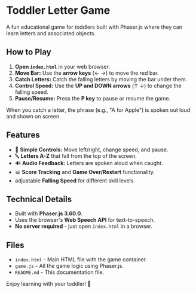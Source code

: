 # Toddler Letter Game

A fun educational game for toddlers built with Phaser.js where they can learn letters and associated objects.

## How to Play

1.  **Open `index.html`** in your web browser.
2.  **Move Bar:** Use the **arrow keys** (← →) to move the red bar.
3.  **Catch Letters:** Catch the falling letters by moving the bar under them.
4.  **Control Speed:** Use the **UP and DOWN arrows** (↑ ↓) to change the falling speed.
5.  **Pause/Resume:** Press the **P key** to pause or resume the game.

When you catch a letter, the phrase (e.g., "A for Apple") is spoken out loud and shown on screen.

## Features

-   🎯 **Simple Controls:** Move left/right, change speed, and pause.
-   🔤 **Letters A-Z** that fall from the top of the screen.
-   🔊 **Audio Feedback:** Letters are spoken aloud when caught.
-   📊 **Score Tracking** and **Game Over/Restart** functionality.
-    adjustable **Falling Speed** for different skill levels.

## Technical Details

-   Built with **Phaser.js 3.60.0**.
-   Uses the browser's **Web Speech API** for text-to-speech.
-   **No server required** - just open `index.html` in a browser.

## Files

-   `index.html` - Main HTML file with the game container.
-   `game.js` - All the game logic using Phaser.js.
-   `README.md` - This documentation file.

Enjoy learning with your toddler! 🎉 
